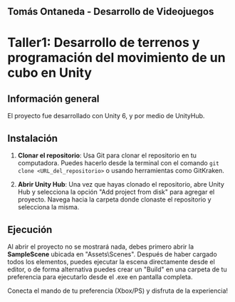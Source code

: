 ## Tomás Ontaneda - Desarrollo de Videojuegos
# Taller1: Desarrollo de terrenos y programación del movimiento de un cubo en Unity

## Información general 
El proyecto fue desarrollado con Unity 6, y por medio de UnityHub.
## Instalación
1. **Clonar el repositorio**: Usa Git para clonar el repositorio en tu computadora. Puedes hacerlo desde la terminal con el comando `git clone <URL_del_repositorio>` o usando herramientas como GitKraken.

2. **Abrir Unity Hub**: Una vez que hayas clonado el repositorio, abre Unity Hub y selecciona la opción "Add project from disk" para agregar el proyecto. Navega hacia la carpeta donde clonaste el repositorio y selecciona la misma.
## Ejecución
Al abrir el proyecto no se mostrará nada, debes primero abrir la **SampleScene** ubicada en "Assets\Scenes".
Después de haber cargado todos los elementos, puedes ejecutar la escena directamente desde el editor, o de forma alternativa puedes crear un "Build" en una carpeta de tu preferencia para ejecutarlo desde el .exe en pantalla completa.

Conecta el mando de tu preferencia (Xbox/PS) y disfruta de la experiencia!
